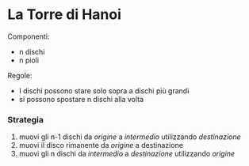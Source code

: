 # La Torre di Hanoi

Componenti:

* n dischi
* n pioli

Regole:

* I dischi possono stare solo sopra a dischi più grandi
* si possono spostare n dischi alla volta

### Strategia

1. muovi gli n-1 dischi da *origine* a *intermedio* utilizzando *destinazione*
2. muovi il disco rimanente da *origine* a destinazione
3. muovi gli n dischi da *intermedio* a *destinazione* utilizzando *origine*
